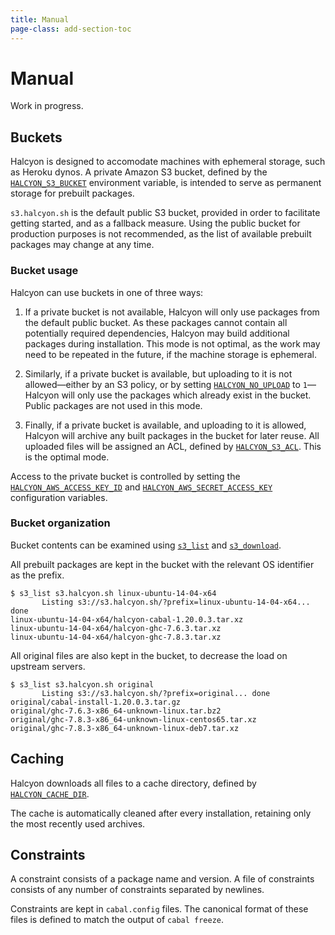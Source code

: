 ```yaml
---
title: Manual
page-class: add-section-toc
---
```



Manual
======

Work in progress.


Buckets
-------

Halcyon is designed to accomodate machines with ephemeral storage, such as Heroku dynos.  A private Amazon S3 bucket, defined by the [`HALCYON_S3_BUCKET`](docs/reference/#halcyon_s3_bucket) environment variable, is intended to serve as permanent storage for prebuilt packages.

`s3.halcyon.sh` is the default public S3 bucket, provided in order to facilitate getting started, and as a fallback measure.  Using the public bucket for production purposes is not recommended, as the list of available prebuilt packages may change at any time.


### Bucket usage

Halcyon can use buckets in one of three ways:

1.  If a private bucket is not available, Halcyon will only use packages from the default public bucket.  As these packages cannot contain all potentially required dependencies, Halcyon may build additional packages during installation.  This mode is not optimal, as the work may need to be repeated in the future, if the machine storage is ephemeral.

2.  Similarly, if a private bucket is available, but uploading to it is not allowed—either by an S3 policy, or by setting [`HALCYON_NO_UPLOAD`](docs/reference/#halcyon_no_upload) to `1`—Halcyon will only use the packages which already exist in the bucket.  Public packages are not used in this mode.

3.  Finally, if a private bucket is available, and uploading to it is allowed, Halcyon will archive any built packages in the bucket for later reuse.  All uploaded files will be assigned an ACL, defined by [`HALCYON_S3_ACL`](docs/reference/#halcyon_s3_acl).  This is the optimal mode.

Access to the private bucket is controlled by setting the [`HALCYON_AWS_ACCESS_KEY_ID`](docs/reference/#halcyon_aws_access_key_id) and [`HALCYON_AWS_SECRET_ACCESS_KEY`](docs/reference/#halcyon_aws_secret_access_key) configuration variables.


### Bucket organization

Bucket contents can be examined using [`s3_list`](docs/library-reference/#s3_list) and [`s3_download`](docs/library-reference/#s3_download).

All prebuilt packages are kept in the bucket with the relevant OS identifier as the prefix.
```
$ s3_list s3.halcyon.sh linux-ubuntu-14-04-x64
       Listing s3://s3.halcyon.sh/?prefix=linux-ubuntu-14-04-x64... done
linux-ubuntu-14-04-x64/halcyon-cabal-1.20.0.3.tar.xz
linux-ubuntu-14-04-x64/halcyon-ghc-7.6.3.tar.xz
linux-ubuntu-14-04-x64/halcyon-ghc-7.8.3.tar.xz
```

All original files are also kept in the bucket, to decrease the load on upstream servers.
```
$ s3_list s3.halcyon.sh original
       Listing s3://s3.halcyon.sh/?prefix=original... done
original/cabal-install-1.20.0.3.tar.gz
original/ghc-7.6.3-x86_64-unknown-linux.tar.bz2
original/ghc-7.8.3-x86_64-unknown-linux-centos65.tar.xz
original/ghc-7.8.3-x86_64-unknown-linux-deb7.tar.xz
```


Caching
-------

Halcyon downloads all files to a cache directory, defined by [`HALCYON_CACHE_DIR`](docs/reference/#halcyon_cache_dir).

The cache is automatically cleaned after every installation, retaining only the most recently used archives.


Constraints
-----------

A constraint consists of a package name and version.  A file of constraints consists of any number of constraints separated by newlines.

Constraints are kept in `cabal.config` files.  The canonical format of these files is defined to match the output of `cabal freeze`.
